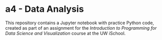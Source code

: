 # a4 - Data Analysis

This repository contains a Jupyter notebook with practice Python code, created as part of an assignment for the _Introduction to Programming for Data Science and Visualization_ course at the UW iSchool.